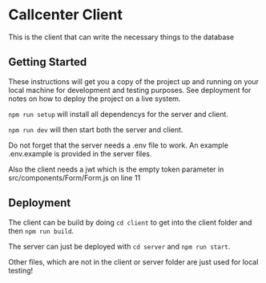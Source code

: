 # Callcenter Client

This is the client that can write the necessary things to the database

## Getting Started

These instructions will get you a copy of the project up and running on your local machine for development and testing purposes. See deployment for notes on how to deploy the project on a live system.

`npm run setup` will install all dependencys for the server and client.

`npm run dev` will then start both the server and client.

Do not forget that the server needs a .env file to work. An example .env.example is provided in the server files.

Also the client needs a jwt which is the empty token parameter in src/components/Form/Form.js on line 11

## Deployment

The client can be build by doing `cd client` to get into the client folder and then `npm run build`.

The server can just be deployed with `cd server` and `npm run start`.

Other files, which are not in the client or server folder are just used for local testing!
